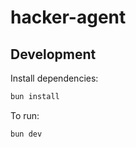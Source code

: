 # hacker-agent

## Development

Install dependencies:

```bash
bun install
```

To run:

```bash
bun dev
```
